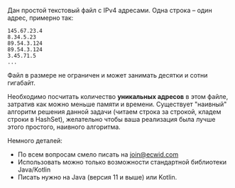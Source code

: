 Дан простой текстовый файл с IPv4 адресами. Одна строка – один адрес, примерно так:

```
145.67.23.4
8.34.5.23
89.54.3.124
89.54.3.124
3.45.71.5
...
```

Файл в размере не ограничен и может занимать десятки и сотни гигабайт.

Необходимо посчитать количество __уникальных адресов__ в этом файле, затратив как можно меньше памяти и времени. Существует "наивный" алгоритм решения данной задачи (читаем строка за строкой, кладем строки в HashSet), желательно чтобы ваша реализация была лучше этого простого, наивного алгоритма.

Немного деталей:
- По всем вопросам смело писать на join@ecwid.com
- Использовать можно только возможности стандартной библиотеки Java/Kotlin
- Писать нужно на Java (версия 11 и выше) или Kotlin.
